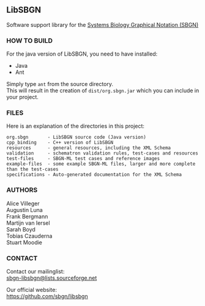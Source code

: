 ## LibSBGN

Software support library for the [Systems Biology Graphical Notation (SBGN)](http://www.sbgn.org)

### HOW TO BUILD

For the java version of LibSBGN, you need to have installed:

*  Java
*  Ant

Simply type `ant` from the source directory.  
This will result in the creation of `dist/org.sbgn.jar` which you can include in your project.

### FILES

Here is an explanation of the directories in this project:

    org.sbgn       - LibSBGN source code (Java version)  
    cpp_binding    - C++ version of LibSBGN  
    resources      - general resources, including the XML Schema  
    validation     - schematron validation rules, test-cases and resources  
    test-files     - SBGN-ML test cases and reference images  
    example-files  - some example SBGN-ML files, larger and more complete than the test-cases  
    specifications - Auto-generated documentation for the XML Schema  

### AUTHORS

Alice Villeger  
Augustin Luna  
Frank Bergmann  
Martijn van Iersel  
Sarah Boyd  
Tobias Czauderna  
Stuart Moodie  

### CONTACT

Contact our mailinglist:  
sbgn-libsbgn@lists.sourceforge.net

Our official website:  
https://github.com/sbgn/libsbgn
